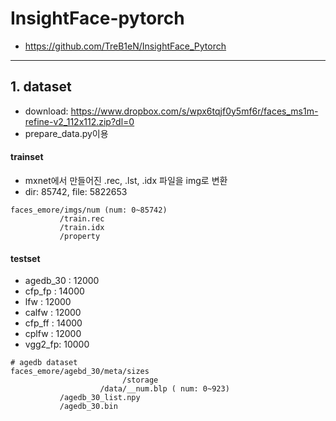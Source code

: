 # InsightFace-pytorch

- https://github.com/TreB1eN/InsightFace_Pytorch

---

## 1. dataset
- download: https://www.dropbox.com/s/wpx6tqjf0y5mf6r/faces_ms1m-refine-v2_112x112.zip?dl=0
- prepare_data.py이용
#### trainset
- mxnet에서 만들어진 .rec, .lst, .idx 파일을 img로 변환
- dir: 85742, file: 5822653
```
faces_emore/imgs/num (num: 0~85742)
		   /train.rec
		   /train.idx
		   /property

```
#### testset
- agedb_30 :  12000
- cfp_fp : 14000
- lfw : 12000
- calfw : 12000
- cfp_ff :  14000
- cplfw : 12000
- vgg2_fp: 10000

```
# agedb dataset
faces_emore/agebd_30/meta/sizes
						 /storage
					/data/__num.blp ( num: 0~923)
           /agedb_30_list.npy
		   /agedb_30.bin					
                    
```

   
